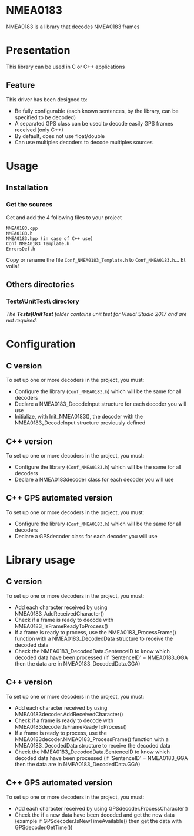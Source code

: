 # NMEA0183
NMEA0183 is a library  that decodes NMEA0183 frames

# Presentation
This library can be used in C or C++ applications

## Feature

This driver has been designed to:
* Be fully configurable (each known sentences, by the library, can be specified to be decoded)
* A separated GPS class can be used to decode easily GPS frames received (only C++)
* By default, does not use float/double
* Can use multiples decoders to decode multiples sources

# Usage

## Installation

### Get the sources
Get and add the 4 following files to your project
```
NMEA0183.cpp
NMEA0183.h
NMEA0183.hpp (in case of C++ use)
Conf_NMEA0183_Template.h
ErrorsDef.h
```
Copy or rename the file `Conf_NMEA0183_Template.h` to `Conf_NMEA0183.h`... Et voila!

## Others directories

### Tests\UnitTest\ directory
_The **Tests\UnitTest** folder contains unit test for Visual Studio 2017 and are not required._

# Configuration

## C version
To set up one or more decoders in the project, you must:
* Configure the library (`Conf_NMEA0183.h`) which will be the same for all decoders
* Declare a NMEA0183_DecodeInput structure for each decoder you will use
* Initialize, with Init_NMEA0183(), the decoder with the NMEA0183_DecodeInput structure previously defined

## C++ version
To set up one or more decoders in the project, you must:
* Configure the library (`Conf_NMEA0183.h`) which will be the same for all decoders
* Declare a NMEA0183decoder class for each decoder you will use

## C++ GPS automated version
To set up one or more decoders in the project, you must:
* Configure the library (`Conf_NMEA0183.h`) which will be the same for all decoders
* Declare a GPSdecoder class for each decoder you will use

# Library usage

## C version
To set up one or more decoders in the project, you must:
* Add each character received by using NMEA0183_AddReceivedCharacter()
* Check if a frame is ready to decode with NMEA0183_IsFrameReadyToProcess()
* If a frame is ready to process, use the NMEA0183_ProcessFrame() function with a NMEA0183_DecodedData structure to receive the decoded data
* Check the NMEA0183_DecodedData.SentenceID to know which decoded data have been processed (if 'SentenceID' = NMEA0183_GGA then the data are in NMEA0183_DecodedData.GGA)

## C++ version
To set up one or more decoders in the project, you must:
* Add each character received by using NMEA0183decoder.AddReceivedCharacter()
* Check if a frame is ready to decode with NMEA0183decoder.IsFrameReadyToProcess()
* If a frame is ready to process, use the NMEA0183decoder.NMEA0183_ProcessFrame() function with a NMEA0183_DecodedData structure to receive the decoded data
* Check the NMEA0183_DecodedData.SentenceID to know which decoded data have been processed (if 'SentenceID' = NMEA0183_GGA then the data are in NMEA0183_DecodedData.GGA)

## C++ GPS automated version
To set up one or more decoders in the project, you must:
* Add each character received by using GPSdecoder.ProcessCharacter()
* Check the if a new data have been decoded and get the new data (example if GPSdecoder.IsNewTimeAvailable() then get the data with GPSdecoder.GetTime())